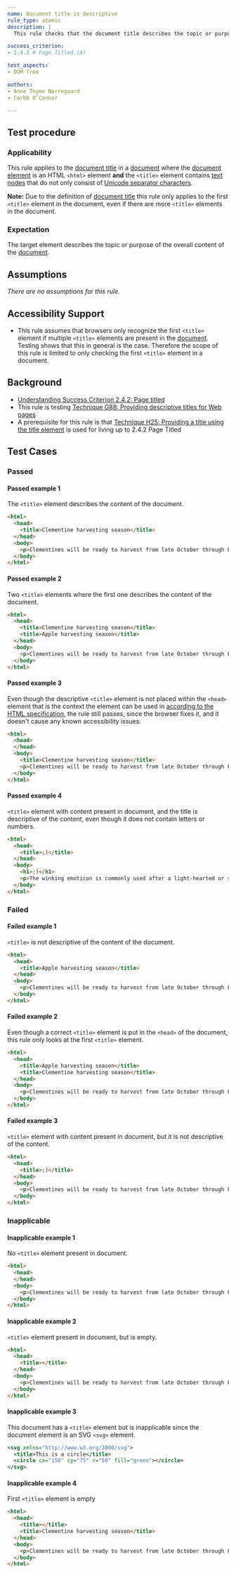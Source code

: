 ```yaml
---
name: Document title is descriptive
rule_type: atomic
description: |
  This rule checks that the document title describes the topic or purpose of the document.

success_criterion: 
- 2.4.2 # Page Titled (A)

test_aspects:
- DOM Tree

authors:
- Anne Thyme Nørregaard
- Corbb O’Connor 

---
```


## Test procedure

### Applicability

This rule applies to the [document title](https://www.w3.org/TR/html5/single-page.html#dom-tree-accessors) in a [document](https://www.w3.org/TR/dom/#concept-document) where the [document element](https://www.w3.org/TR/dom/#document-element) is an HTML `<html>` element **and** the `<title>` element contains [text nodes](https://www.w3.org/TR/dom/#text) that do not only consist of [Unicode separator characters](https://www.unicode.org/versions/Unicode11.0.0/ch04.pdf#G134153).

**Note:** Due to the definition of [document title](https://www.w3.org/TR/html5/single-page.html#dom-tree-accessors) this rule only applies to the first `<title>` element in the document, even if there are more `<title>` elements in the document.

### Expectation

The target element describes the topic or purpose of the overall content of the [document](https://www.w3.org/TR/dom/#concept-document).

## Assumptions

_There are no assumptions for this rule._

## Accessibility Support

- This rule assumes that browsers only recognize the first `<title>` element if multiple `<title>` elements are present in the [document](https://www.w3.org/TR/dom/#concept-document). Testing shows that this in general is the case. Therefore the scope of this rule is limited to only checking the first `<title>` element in a document.

## Background

- [Understanding Success Criterion 2.4.2: Page titled](https://www.w3.org/WAI/WCAG21/Understanding/page-titled.html)
- This rule is testing [Technique G88: Providing descriptive titles for Web pages](https://www.w3.org/WAI/WCAG21/Techniques/general/G88)
- A prerequisite for this rule is that [Technique H25: Providing a title using the title element](https://www.w3.org/WAI/WCAG21/Techniques/html/H25) is used for living up to 2.4.2 Page Titled

## Test Cases

### Passed

#### Passed example 1

The `<title>` element describes the content of the document.

```html
<html>
  <head>
    <title>Clementine harvesting season</title>
  </head>
  <body>
    <p>Clementines will be ready to harvest from late October through February.</p>
  </body>
</html>
```

#### Passed example 2

Two `<title>` elements where the first one describes the content of the document.

```html
<html>
  <head>
    <title>Clementine harvesting season</title>
    <title>Apple harvesting season</title>
  </head>
  <body>
    <p>Clementines will be ready to harvest from late October through February.</p>
  </body>
</html>
```

#### Passed example 3

Even though the descriptive `<title>` element is not placed within the `<head>` element that is the context the element can be used in [according to the HTML specification](https://www.w3.org/TR/html/document-metadata.html#the-title-element), the rule still passes, since the browser fixes it, and it doesn't cause any known accessibility issues.

```html
<html>
  <head>
  </head>
  <body>
    <title>Clementine harvesting season</title>
    <p>Clementines will be ready to harvest from late October through February.</p>
  </body>
</html>
```

#### Passed example 4

`<title>` element with content present in document, and the title is descriptive of the content, even though it does not contain letters or numbers.

```html
<html>
  <head>
    <title>;)</title>
  </head>
  <body>
    <h1>;)</h1>
    <p>The winking emoticon is commonly used after a light-hearted or sarcastic remark. It is also a popular IM and e-mail emoticon shortcut.</p>
  </body>
</html>
```

### Failed

#### Failed example 1

`<title>` is not descriptive of the content of the document.

```html
<html>
  <head>
    <title>Apple harvesting season</title>
  </head>
  <body>
    <p>Clementines will be ready to harvest from late October through February.</p>
  </body>
</html>
```

#### Failed example 2

Even though a correct `<title>` element is put in the `<head>` of the document, this rule only looks at the first `<title>` element.

```html
<html>
  <head>
    <title>Apple harvesting season</title>
    <title>Clementine harvesting season</title>
  </head>
  <body>
    <p>Clementines will be ready to harvest from late October through February.</p>
  </body>
</html>
```

#### Failed example 3

`<title>` element with content present in document, but it is not descriptive of the content.

```html
<html>
  <head>
    <title>;)</title>
  </head>
  <body>
    <p>Clementines will be ready to harvest from late October through February.</p>
  </body>
</html>
```

### Inapplicable

#### Inapplicable example 1

No `<title>` element present in document.

```html
<html>
  <head>
  </head>
  <body>
    <p>Clementines will be ready to harvest from late October through February.</p>
  </body>
</html>
```

#### Inapplicable example 2

`<title>` element present in document, but is empty.

```html
<html>
  <head>
    <title></title>
  </head>
  <body>
    <p>Clementines will be ready to harvest from late October through February.</p>
  </body>
</html>
```

#### Inapplicable example 3

This document has a `<title>` element but is inapplicable since the document element is an SVG `<svg>` element.

```svg
<svg xmlns="http://www.w3.org/2000/svg">
  <title>This is a circle</title>
  <circle cx="150" cy="75" r="50" fill="green"></circle>
</svg>
```

#### Inapplicable example 4

First `<title>` element is empty

```html
<html>
  <head>
    <title></title>
    <title>Clementine harvesting season</title>
  </head>
  <body>
    <p>Clementines will be ready to harvest from late October through February.</p>
  </body>
</html>
```
